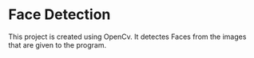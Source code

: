 # Face Detection

This project is created using OpenCv. It detectes Faces from the images that are given to the program.  
